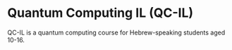 # Quantum Computing IL (QC-IL)

QC-IL is a quantum computing course for Hebrew-speaking students aged 10-16.  
